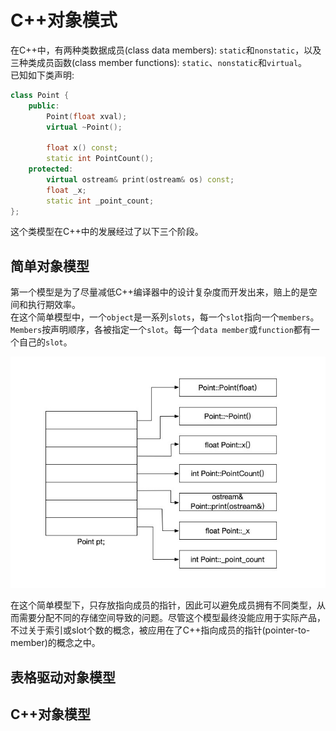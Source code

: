 # C++对象模式

在C++中，有两种类数据成员(class data members): `static`和`nonstatic`，以及三种类成员函数(class member functions): `static`、`nonstatic`和`virtual`。  
已知如下类声明:

```cpp
class Point {
    public:
        Point(float xval);
        virtual ~Point();

        float x() const;
        static int PointCount();
    protected:
        virtual ostream& print(ostream& os) const;
        float _x;
        static int _point_count;
};
```

这个类模型在C++中的发展经过了以下三个阶段。

## 简单对象模型

第一个模型是为了尽量减低C++编译器中的设计复杂度而开发出来，赔上的是空间和执行期效率。  
在这个简单模型中，一个`object`是一系列`slots`，每一个`slot`指向一个`members`。`Members`按声明顺序，各被指定一个`slot`。每一个`data member`或`function`都有一个自己的`slot`。

![SimpleObjectModel](../res/SimpleObjectModel.jpg)

在这个简单模型下，只存放指向成员的指针，因此可以避免成员拥有不同类型，从而需要分配不同的存储空间导致的问题。尽管这个模型最终没能应用于实际产品，不过关于索引或slot个数的概念，被应用在了C++指向成员的指针(pointer-to-member)的概念之中。

## 表格驱动对象模型

## C++对象模型
